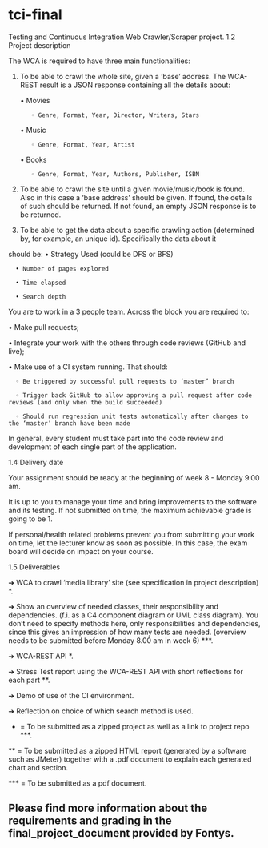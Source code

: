 # tci-final
Testing and Continuous Integration Web Crawler/Scraper project.
1.2 Project description

The WCA is required to have three main functionalities:

1. To be able to crawl the whole site, given a ‘base’ address. The WCA-REST result is a JSON response containing all the details about:

      • Movies

          ◦ Genre, Format, Year, Director, Writers, Stars

      • Music

          ◦ Genre, Format, Year, Artist

      • Books

          ◦ Genre, Format, Year, Authors, Publisher, ISBN

2. To be able to crawl the site until a given movie/music/book is found. Also in this case a ‘base address’ should be given. If found, the details of such should be returned. If not found, an empty JSON response is to be returned.

3. To be able to get the data about a specific crawling action (determined by, for example, an unique id). Specifically the data about it

should be: 
      • Strategy Used (could be DFS or BFS)

      • Number of pages explored

      • Time elapsed

      • Search depth

You are to work in a 3 people team. Across the block you are required to:

  • Make pull requests;

  • Integrate your work with the others through code reviews (GitHub and live);

  • Make use of a CI system running. That should:

      ◦ Be triggered by successful pull requests to ‘master’ branch

      ◦ Trigger back GitHub to allow approving a pull request after code reviews (and only when the build succeeded)

      ◦ Should run regression unit tests automatically after changes to the ‘master’ branch have been made

In general, every student must take part into the code review and development of each single part of the application.

1.4 Delivery date

Your assignment should be ready at the beginning of week 8 - Monday 9.00 am.

It is up to you to manage your time and bring improvements to the software and its testing. If not submitted on time, the maximum achievable grade is going to be 1.

If personal/health related problems prevent you from submitting your work on time, let the lecturer know as soon as possible. In this case, the exam board will decide on impact on your course.

1.5 Deliverables

➔ WCA to crawl ‘media library’ site (see specification in project description) *.

➔ Show an overview of needed classes, their responsibility and dependencies. (f.i. as a C4 component diagram or UML class diagram). You don’t need to specify methods here, only responsibilities and dependencies, since this gives an impression of how many tests are needed. (overview needs to be submitted before Monday 8.00 am in week 6) ***.

➔ WCA-REST API *.

➔ Stress Test report using the WCA-REST API with short reflections for each part **.

➔ Demo of use of the CI environment.

➔ Reflection on choice of which search method is used.

* = To be submitted as a zipped project as well as a link to project repo ***.

** = To be submitted as a zipped HTML report (generated by a software such as JMeter) together with a .pdf document to explain each generated chart and section.

*** = To be submitted as a pdf document.

## Please find more information about the requirements and grading in the final_project_document provided by Fontys.
